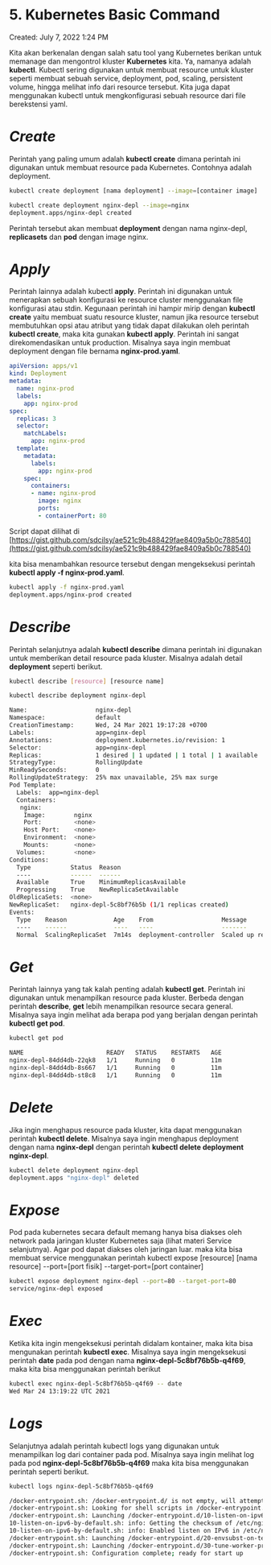 # 5. Kubernetes Basic Command

Created: July 7, 2022 1:24 PM

Kita akan berkenalan dengan salah satu tool yang Kubernetes berikan untuk memanage dan mengontrol kluster **Kubernetes** kita. Ya, namanya adalah **kubectl**. Kubectl sering digunakan untuk membuat resource untuk kluster seperti membuat sebuah service, deployment, pod, scaling, persistent volume, hingga melihat info dari resource tersebut. Kita juga dapat menggunakan kubectl untuk mengkonfigurasi sebuah resource dari file berekstensi yaml.

# ***Create***

Perintah yang paling umum adalah **kubectl create** dimana perintah ini digunakan untuk membuat resource pada Kubernetes. Contohnya adalah deployment.

```bash
kubectl create deployment [nama deployment] --image=[container image]
```

```bash
kubectl create deployment nginx-depl --image=nginx
deployment.apps/nginx-depl created
```

Perintah tersebut akan membuat **deployment** dengan nama nginx-depl, **replicasets** dan **pod** dengan image nginx.

# ***Apply***

Perintah lainnya adalah kubectl **apply**. Perintah ini digunakan untuk menerapkan sebuah konfigurasi ke resource cluster menggunakan file konfigurasi atau stdin. Kegunaan perintah ini hampir mirip dengan **kubectl create** yaitu membuat suatu resource kluster, namun jika resource tersebut membutuhkan opsi atau atribut yang tidak dapat dilakukan oleh perintah **kubectl create**, maka kita gunakan **kubectl apply**. Perintah ini sangat  direkomendasikan untuk production. Misalnya saya ingin membuat deployment dengan file bernama **nginx-prod.yaml**.

```yaml
apiVersion: apps/v1
kind: Deployment
metadata:
  name: nginx-prod
  labels:
    app: nginx-prod
spec:
  replicas: 3
  selector:
    matchLabels:
      app: nginx-prod
  template:
    metadata:
      labels:
        app: nginx-prod
    spec:
      containers:
      - name: nginx-prod
        image: nginx
        ports:
        - containerPort: 80
```

Script dapat dilihat di [https://gist.github.com/sdcilsy/ae521c9b488429fae8409a5b0c788540](https://gist.github.com/sdcilsy/ae521c9b488429fae8409a5b0c788540)

kita bisa menambahkan resource tersebut dengan mengeksekusi perintah **kubectl apply -f nginx-prod.yaml**.

```bash
kubectl apply -f nginx-prod.yaml
deployment.apps/nginx-prod created
```

# ***Describe***

Perintah selanjutnya adalah **kubectl describe** dimana perintah ini digunakan untuk memberikan detail resource pada kluster. Misalnya adalah detail **deployment** seperti berikut.

```bash
kubectl describe [resource] [resource name]
```

```bash
kubectl describe deployment nginx-depl

Name:                   nginx-depl
Namespace:              default
CreationTimestamp:      Wed, 24 Mar 2021 19:17:28 +0700
Labels:                 app=nginx-depl
Annotations:            deployment.kubernetes.io/revision: 1
Selector:               app=nginx-depl
Replicas:               1 desired | 1 updated | 1 total | 1 available | 0 unavailable
StrategyType:           RollingUpdate
MinReadySeconds:        0
RollingUpdateStrategy:  25% max unavailable, 25% max surge
Pod Template:
  Labels:  app=nginx-depl
  Containers:
   nginx:
    Image:        nginx
    Port:         <none>
    Host Port:    <none>
    Environment:  <none>
    Mounts:       <none>
  Volumes:        <none>
Conditions:
  Type           Status  Reason
  ----           ------  ------
  Available      True    MinimumReplicasAvailable
  Progressing    True    NewReplicaSetAvailable
OldReplicaSets:  <none>
NewReplicaSet:   nginx-depl-5c8bf76b5b (1/1 replicas created)
Events:
  Type    Reason             Age    From                   Message
  ----    ------             ----   ----                   -------
  Normal  ScalingReplicaSet  7m14s  deployment-controller  Scaled up replica set nginx-depl-5c8bf76b5b to 1
```

# ***Get***

Perintah lainnya yang tak kalah penting adalah **kubectl get**. Perintah ini digunakan untuk menampilkan resource pada kluster. Berbeda dengan perintah **describe**, **get** lebih menampilkan resource secara general. Misalnya saya ingin melihat ada berapa pod yang berjalan dengan perintah **kubectl get pod**.

```bash
kubectl get pod

NAME                       READY   STATUS    RESTARTS   AGE
nginx-depl-84dd4db-22qk8   1/1     Running   0          11m
nginx-depl-84dd4db-8s667   1/1     Running   0          11m
nginx-depl-84dd4db-st8c8   1/1     Running   0          11m
```

# ***Delete***

Jika ingin menghapus resource pada kluster, kita dapat menggunakan perintah **kubectl delete**. Misalnya saya ingin menghapus deployment dengan nama **nginx-depl** dengan perintah **kubectl delete deployment nginx-depl**.

```bash
kubectl delete deployment nginx-depl
deployment.apps "nginx-depl" deleted
```

# ***Expose***

Pod pada kubernetes secara default memang hanya bisa diakses oleh network pada jaringan kluster Kubernetes saja (lihat materi Service selanjutnya). Agar pod dapat diakses oleh jaringan luar. maka kita bisa membuat service menggunakan perintah kubectl expose [resource] [nama resource] --port=[port fisik] --target-port=[port container]

```bash
kubectl expose deployment nginx-depl --port=80 --target-port=80
service/nginx-depl exposed
```

# ***Exec***

Ketika kita ingin mengeksekusi perintah didalam kontainer, maka kita bisa mengunakan perintah **kubectl exec**. Misalnya saya ingin mengeksekusi perintah **date** pada pod dengan nama **nginx-depl-5c8bf76b5b-q4f69**, maka kita bisa menggunakan perintah berikut

```bash
kubectl exec nginx-depl-5c8bf76b5b-q4f69 -- date
Wed Mar 24 13:19:22 UTC 2021
```

# ***Logs***

Selanjutnya adalah perintah kubectl logs yang digunakan untuk menampilkan log dari container pada pod. Misalnya saya ingin melihat log pada pod **nginx-depl-5c8bf76b5b-q4f69** maka kita bisa menggunakan perintah seperti berikut.

```bash
kubectl logs nginx-depl-5c8bf76b5b-q4f69

/docker-entrypoint.sh: /docker-entrypoint.d/ is not empty, will attempt to perform configuration
/docker-entrypoint.sh: Looking for shell scripts in /docker-entrypoint.d/
/docker-entrypoint.sh: Launching /docker-entrypoint.d/10-listen-on-ipv6-by-default.sh
10-listen-on-ipv6-by-default.sh: info: Getting the checksum of /etc/nginx/conf.d/default.conf
10-listen-on-ipv6-by-default.sh: info: Enabled listen on IPv6 in /etc/nginx/conf.d/default.conf
/docker-entrypoint.sh: Launching /docker-entrypoint.d/20-envsubst-on-templates.sh
/docker-entrypoint.sh: Launching /docker-entrypoint.d/30-tune-worker-processes.sh
/docker-entrypoint.sh: Configuration complete; ready for start up
```
